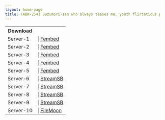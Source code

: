 ```yaml
---
layout: home-page
title: (ABW-254] Suzumori-san who always teases me, youth flirtatious production! Remu Suzumori
---
```


<table><tbody>
<tr>
<th>Download</th>
</tr>
<tr>
<td>Server-1</td>
<td>| <a href="https://watchjavnow.xyz/f/0qzlecl3lndjm6-" target="_blank">Fembed</a></td>
</tr>
<tr>
<td>Server-2</td>
<td>| <a href="https://javhdfree.icu/f/l0em2hn837q8r6e" target="_blank">Fembed</a></td>
</tr>
<tr>
<td>Server-3</td>
<td>| <a href="https://mycloudzz.com/f/enlxpt-m-x74r7k" target="_blank">Fembed</a></td>
</tr>
<tr>
<td>Server-4</td>
<td>| <a href="https://mycloudzz.com/f/0jerkcl3l72n6yg" target="_blank">Fembed</a></td>
</tr>
<tr>
<td>Server-5</td>
<td>| <a href="https://mycloudzz.com/f/pxg0eum6m88qx6m" target="_blank">Fembed</a></td>
</tr>
<tr>
<td>Server-6</td>
<td>| <a href="https://sbthe.com/d/xu2ull1y2z9p.html" target="_blank">StreamSB</a></td>
</tr>
<tr>
<td>Server-7</td>
<td>| <a href="https://javside.com/d/ng68018ao2qx.html" target="_blank">StreamSB</a></td>
</tr>
<tr>
<td>Server-8</td>
<td>| <a href="https://sbfull.com/d/wkodbphut0ta.html" target="_blank">StreamSB</a></td>
</tr>
<tr>
<td>Server-9</td>
<td>| <a href="https://streamsb.net/d/mgkhl6bqkkji.html" target="_blank">StreamSB</a></td>
</tr>
<tr>
<td>Server-10</td>
<td>| <a href="https://filemoon.sx/d/84natbwv3fe2" target="_blank">FileMoon</a></td>
</tr>
</tbody></table>

